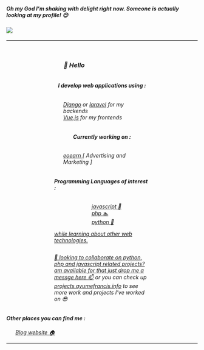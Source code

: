 <div align='left'>
    <h5 style=''> 
        <i>Oh my God I'm shaking with delight right now. Someone is actually looking at my profile! 😊 </i>
    </h5>
    <h4> 
        <i>
            <a href="https://github.com/Meghna-DAS/github-profile-views-counter">
                <img src="https://komarev.com/ghpvc/?username=ayudmin">
            </a>
        </i> 
     </h4>
    <hr>
     <br>
</div>
<div align='left' style="max-width: 50%; margin: auto;">
    <h3 align='' style="padding-left: 25px"><i>👋  Hello</h3> 
    <div align='left' style='display: flex; flex-direction: column; justify-content: center; align-items: center; ';>
        <h4><b>I develop web applications using :</b></h4>
            <ul >
                <li style="list-style: none;">
                    <a href="https://www.djangoproject.com/" target="_blank">Django</a>
                    or
                    <a href="https://laravel.com/" target="_blank">laravel</a>
                    for my backends
                </li>
                <li align='left' style="list-style: none;">
                    <a  style="list-style: none;"href="https://vuejs.org/" target="_blank">Vue.js</a>
                    for my frontends
                </li>
            </ul>
         <h4 align=''>
             <b>Currently working on :</b>
         </h4>
         <ul>
            <li align='left' style="list-style: none;"> 
                <a href="https://eoearn.com" target="_blank">eoearn </a>
                [ Advertising and Marketing ]
            </li>
            </ul>
        <h4 align=''><b>Programming Languages of interest :</b></h4>
                    <ul>
                <li align='left' style="list-style: none;"> 
                <a href="https://developer.mozilla.org/en-US/docs/Web/JavaScript" target="_blank"> javascript 🌱</li>
                <li align='left' style="list-style: none;"> 
                <a href="https://www.php.net/" target="_blank"> php 🏊</li>
                <li align='left' style="list-style: none;"> 
                <a href="https://www.python.org/" target="_blank"> python 💖</li>
            </ul>
           while learning about other web technologies.</p>
    <p>  💞️ looking to collaborate on python, php and javascript related projects? am available for that just drop me a messge <a href="https://blog.ayumefrancis.info/contact" target='_blank' >here 📫</a> or you can check up <a href="https://ayumefrancis.info" target='_blank'>projects.ayumefrancis.info</a> to see more work and projects I've worked on 😎 </p>
    </div>
</div>
<div align='left'>
<h4 align=''>
    <b>Other places you can find me :</b>
</h4>
<ul>
    <li align='left' style="list-style: none;"> 
        <a href="https://blog.ayumefrancis.info" target="_blank"> Blog website 🏠 </a>
    </li>

</ul>
</div>
<hr>

